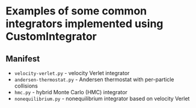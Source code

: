 # Examples of some common integrators implemented using CustomIntegrator

## Manifest
* `velocity-verlet.py` - velocity Verlet integrator
* `andersen-thermostat.py` - Andersen thermostat with per-particle collisions
* `hmc.py` - hybrid Monte Carlo (HMC) integrator
* `nonequilibrium.py` - nonequilibrium integrator based on velocity Verlet
